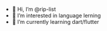 - 👋 Hi, I’m @rip-list
- 👀 I’m interested in language lerning
- 🌱 I’m currently learning dart/flutter


<!---
rip-list/rip-list is a ✨ special ✨ repository because its `README.md` (this file) appears on your GitHub profile.
You can click the Preview link to take a look at your changes.
--->
